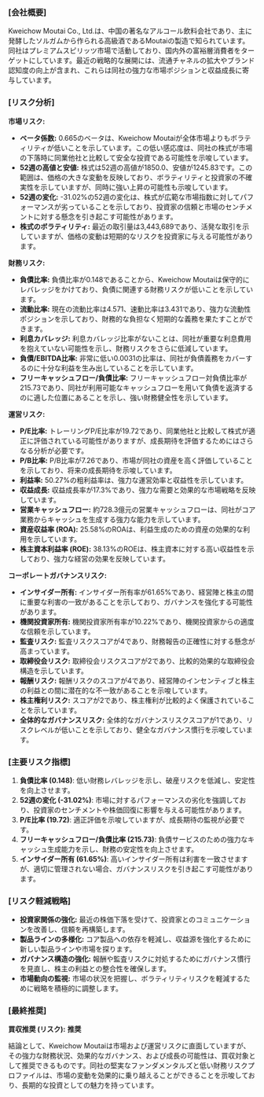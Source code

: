 ### [会社概要]
Kweichow Moutai Co., Ltd.は、中国の著名なアルコール飲料会社であり、主に発酵したソルガムから作られる高級酒であるMoutaiの製造で知られています。同社はプレミアムスピリッツ市場で活動しており、国内外の富裕層消費者をターゲットにしています。最近の戦略的な展開には、流通チャネルの拡大やブランド認知度の向上が含まれ、これらは同社の強力な市場ポジションと収益成長に寄与しています。

### [リスク分析]

**市場リスク:**
- **ベータ係数:** 0.665のベータは、Kweichow Moutaiが全体市場よりもボラティリティが低いことを示しています。この低い感応度は、同社の株式が市場の下落時に同業他社と比較して安全な投資である可能性を示唆しています。
- **52週の高値と安値:** 株式は52週の高値が1850.0、安値が1245.83です。この範囲は、価格の大きな変動を反映しており、ボラティリティと投資家の不確実性を示していますが、同時に強い上昇の可能性も示唆しています。
- **52週の変化:** -31.02%の52週の変化は、株式が広範な市場指数に対してパフォーマンスが劣っていることを示しており、投資家の信頼と市場のセンチメントに対する懸念を引き起こす可能性があります。
- **株式のボラティリティ:** 最近の取引量は3,443,689であり、活発な取引を示していますが、価格の変動は短期的なリスクを投資家に与える可能性があります。

**財務リスク:**
- **負債比率:** 負債比率が0.148であることから、Kweichow Moutaiは保守的にレバレッジをかけており、負債に関連する財務リスクが低いことを示しています。
- **流動比率:** 現在の流動比率は4.571、速動比率は3.431であり、強力な流動性ポジションを示しており、財務的な負担なく短期的な義務を果たすことができます。
- **利息カバレッジ:** 利息カバレッジ比率がないことは、同社が重要な利息費用を抱えていない可能性を示し、財務リスクをさらに低減しています。
- **負債/EBITDA比率:** 非常に低い0.0031の比率は、同社が負債義務をカバーするのに十分な利益を生み出していることを示しています。
- **フリーキャッシュフロー/負債比率:** フリーキャッシュフロー対負債比率が215.73であり、同社が利用可能なキャッシュフローを用いて負債を返済するのに適した位置にあることを示し、強い財務健全性を示しています。

**運営リスク:**
- **P/E比率:** トレーリングP/E比率が19.72であり、同業他社と比較して株式が適正に評価されている可能性がありますが、成長期待を評価するためにはさらなる分析が必要です。
- **P/B比率:** P/B比率が7.26であり、市場が同社の資産を高く評価していることを示しており、将来の成長期待を示唆しています。
- **利益率:** 50.27%の粗利益率は、強力な運営効率と収益性を示しています。
- **収益成長:** 収益成長率が17.3%であり、強力な需要と効果的な市場戦略を反映しています。
- **営業キャッシュフロー:** 約728.3億元の営業キャッシュフローは、同社がコア業務からキャッシュを生成する強力な能力を示しています。
- **資産収益率 (ROA):** 25.58%のROAは、利益生成のための資産の効果的な利用を示しています。
- **株主資本利益率 (ROE):** 38.13%のROEは、株主資本に対する高い収益性を示しており、強力な経営の効果を反映しています。

**コーポレートガバナンスリスク:**
- **インサイダー所有:** インサイダー所有率が61.65%であり、経営陣と株主の間に重要な利害の一致があることを示しており、ガバナンスを強化する可能性があります。
- **機関投資家所有:** 機関投資家所有率が10.22%であり、機関投資家からの適度な信頼を示しています。
- **監査リスク:** 監査リスクスコアが4であり、財務報告の正確性に対する懸念が高まっています。
- **取締役会リスク:** 取締役会リスクスコアが2であり、比較的効果的な取締役会構造を示しています。
- **報酬リスク:** 報酬リスクのスコアが4であり、経営陣のインセンティブと株主の利益との間に潜在的な不一致があることを示唆しています。
- **株主権利リスク:** スコアが2であり、株主権利が比較的よく保護されていることを示しています。
- **全体的なガバナンスリスク:** 全体的なガバナンスリスクスコアが1であり、リスクレベルが低いことを示しており、健全なガバナンス慣行を示唆しています。

### [主要リスク指標]
1. **負債比率 (0.148)**: 低い財務レバレッジを示し、破産リスクを低減し、安定性を向上させます。
2. **52週の変化 (-31.02%)**: 市場に対するパフォーマンスの劣化を強調しており、投資家のセンチメントや株価回復に影響を与える可能性があります。
3. **P/E比率 (19.72)**: 適正評価を示唆していますが、成長期待の監視が必要です。
4. **フリーキャッシュフロー/負債比率 (215.73)**: 負債サービスのための強力なキャッシュ生成能力を示し、財務の安定性を向上させます。
5. **インサイダー所有 (61.65%)**: 高いインサイダー所有は利害を一致させますが、適切に管理されない場合、ガバナンスリスクを引き起こす可能性があります。

### [リスク軽減戦略]
- **投資家関係の強化:** 最近の株価下落を受けて、投資家とのコミュニケーションを改善し、信頼を再構築します。
- **製品ラインの多様化:** コア製品への依存を軽減し、収益源を強化するために新しい製品ラインや市場を探ります。
- **ガバナンス構造の強化:** 報酬や監査リスクに対処するためにガバナンス慣行を見直し、株主の利益との整合性を確保します。
- **市場動向の監視:** 市場の状況を把握し、ボラティリティリスクを軽減するために戦略を積極的に調整します。

### [最終推奨]
**買収推奨 (リスク):** **推奨**

結論として、Kweichow Moutaiは市場および運営リスクに直面していますが、その強力な財務状況、効果的なガバナンス、および成長の可能性は、買収対象として推奨できるものです。同社の堅実なファンダメンタルズと低い財務リスクプロファイルは、市場の変動を効果的に乗り越えることができることを示唆しており、長期的な投資としての魅力を持っています。